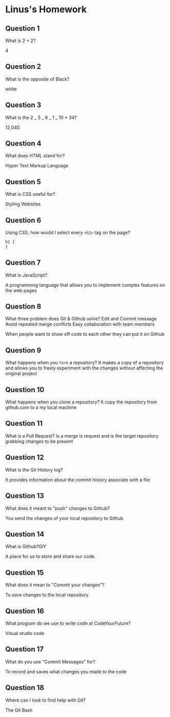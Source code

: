 # Linus's Homework

## Question 1

What is 2 + 2?

4

## Question 2

What is the opposite of Black?

white

## Question 3

What is the 2 _ 3 _ 6 _ 1 _ 10 \* 34?

12,040

## Question 4

What does HTML stand for?

Hyper Text Markup Language

## Question 5

What is CSS useful for?

Styling Websites

## Question 6

Using CSS, how would I select every `<h1>` tag on the page?

```css
h1 {
}
```

## Question 7

What is JavaScript?

A programming language that allows you to implement complex features on the web pages

## Question 8

What three problem does Git & Github solve?
Edit and Commit message
Avoid repeated merge conflicts
Easy collaboration with team members

When people want to show off code to each other they can put it on Github

## Question 9

What happens when you `fork` a repository?
It makes a copy of a repository and allows you to freely experiment with the changes without affecting the original project

## Question 10

What happens when you clone a repository?
It copy the repository from github.com to a my local machine

## Question 11

What is a Pull Request?
Is a merge is request and is the target repository grabbing changes to be present

## Question 12

What is the Git History log?

It provides information about the commit history associate with a file

## Question 13

What does it meant to "push" changes to Github?

You send the changes of your local repository to Github

## Question 14

What is Github?GIY

A place for us to store and share our code.

## Question 15

What does it mean to "Commit your changes"?

To save changes to the local repository

## Question 16

What program do we use to write code at CodeYourFuture?

Visual studio code

## Question 17

What do you use "Commit Messages" for?

To record and saves what changes you made to the code

## Question 18

Where can I look to find help with Git?

The Git Bash
